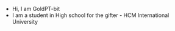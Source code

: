 - Hi, I am GoldPT-bit
- I am a student in High school for the gifter - HCM International University
<!---
GoldPT-bit/GoldPT-bit is a ✨ special ✨ repository because its `README.md` (this file) appears on your GitHub profile.
You can click the Preview link to take a look at your changes.
--->
